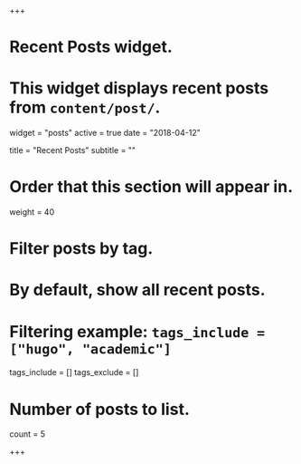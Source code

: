 +++
# Recent Posts widget.
# This widget displays recent posts from `content/post/`.
widget = "posts"
active = true
date = "2018-04-12"

title = "Recent Posts"
subtitle = ""

# Order that this section will appear in.
weight = 40

# Filter posts by tag.
#  By default, show all recent posts.
#  Filtering example: `tags_include = ["hugo", "academic"]`
tags_include = []
tags_exclude = []

# Number of posts to list.
count = 5

+++

